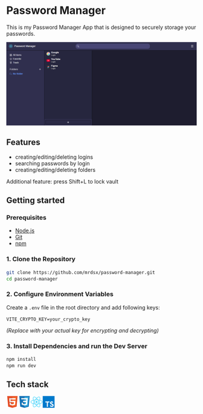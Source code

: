# Password Manager

This is my Password Manager App that is designed to securely storage your passwords.

![Password Manager UI](/src/assets/password-manager-ui.png)

## Features

- creating/editing/deleting logins
- searching passwords by login
- creating/editing/deleting folders

Additional feature: press Shift+L to lock vault

## Getting started

### Prerequisites

- [Node.js](https://nodejs.org/)
- [Git](https://git-scm.com/)
- [npm](https://www.npmjs.com/)

### 1. Clone the Repository

```bash
git clone https://github.com/mrdsx/password-manager.git
cd password-manager
```

### 2. Configure Environment Variables

Create a `.env` file in the root directory and add following keys:

```env
VITE_CRYPTO_KEY=your_crypto_key
```

_(Replace with your actual key for encrypting and decrypting)_

### 3. Install Dependencies and run the Dev Server

```bash
npm install
npm run dev
```

## Tech stack

<div style="display: flex">
  <img src="https://github.com/devicons/devicon/blob/master/icons/html5/html5-original.svg" alt="HTML" width="32" height="32">
  <img src="https://github.com/devicons/devicon/blob/master/icons/css3/css3-original.svg" alt="CSS" width="32" height="32">
  <img src="https://github.com/devicons/devicon/blob/master/icons/react/react-original.svg" alt="React" width="32" height="32">
  <img src="https://github.com/devicons/devicon/blob/master/icons/typescript/typescript-original.svg" alt="TypeScript" width="32" height="32">
</div>
